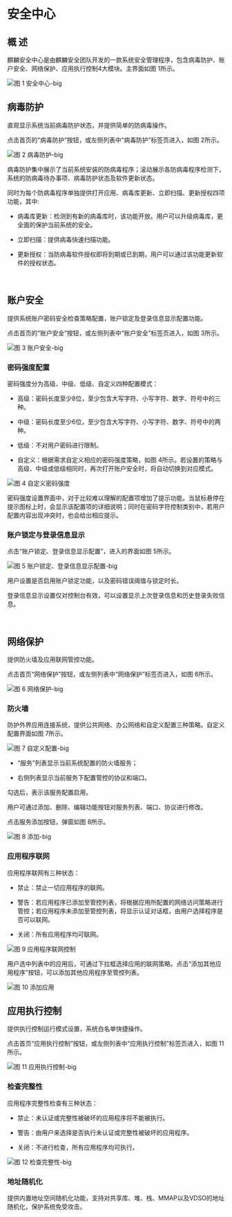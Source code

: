 # 安全中心
## 概 述
麒麟安全中心是由麒麟安全团队开发的一款系统安全管理程序，包含病毒防护、账户安全、网络保护、应用执行控制4大模块。主界面如图 1所示。

![图 1 安全中心-big](image/1.png)
<br>

## 病毒防护
直观显示系统当前病毒防护状态，并提供简单的防病毒操作。

点击首页的“病毒防护”按钮，或左侧列表中“病毒防护”标签页进入，如图 2所示。

![图 2 病毒防护-big](image/2.png)

病毒防护集中展示了当前系统安装的防病毒程序；滚动展示各防病毒程序检测下，系统的防病毒待办事项、病毒防护状态及软件更新状态。

同时为每个防病毒程序单独提供打开应用、病毒库更新、立即扫描、更新授权四项功能，其中:

- 病毒库更新：检测到有新的病毒库时，该功能开放。用户可以升级病毒库，更全面的保护当前系统的安全。

- 立即扫描：提供病毒快速扫描功能。

- 更新授权：当防病毒软件授权即将到期或已到期，用户可以通过该功能更新软件的授权状态。

<br>

## 账户安全
提供系统账户密码安全检查策略配置，账户锁定及登录信息显示配置功能。

点击首页的“账户安全”按钮，或左侧列表中“账户安全”标签页进入，如图 3所示。

![图 3 账户安全-big](image/3.png)

### 密码强度配置
密码强度分为高级、中级、低级、自定义四种配置模式：

- 高级：密码长度至少8位，至少包含大写字符、小写字符、数字、符号中的三种。

- 中级：密码长度至少6位，至少包含大写字符、小写字符、数字、符号中的两种。

- 低级：不对用户密码进行限制。

- 自定义：根据需求自定义相应的密码强度策略，如图 4所示。若设置的策略与高级、中级或低级相同时，再次打开账户安全时，将自动切换到对应模式。

![图 4 自定义密码强度](image/4.png)

密码强度设置界面中，对于比较难以理解的配置项增加了提示功能。当鼠标悬停在提示图标上时，会显示该配置项的详细说明；同时在密码字符控制类别中，若用户配置内容出现冲突时，也会给出相应提示。

### 账户锁定与登录信息显示
点击“账户锁定、登录信息显示配置”，进入的界面如图 5所示。

![图 5 账户锁定、登录信息显示配置-big](image/5.png)

用户设置是否启用账户锁定功能，以及密码错误阈值与锁定时长。

登录信息显示设置仅对控制台有效，可以设置显示上次登录信息和历史登录失败信息。

<br>

## 网络保护
提供防火墙及应用联网管控功能。

点击首页“网络保护”按钮，或左侧列表中“网络保护”标签页进入，如图 6所示。

![图 6 网络保护-big](image/6.png)

### 防火墙
防护外界应用连接系统，提供公共网络、办公网络和自定义配置三种策略。自定义配置界面如图 7所示。

![图 7 自定义配置-big](image/7.png)

- “服务”列表显示当前系统配置的防火墙服务；

- 右侧列表显示当前服务下配置管控的协议和端口。

勾选后，表示该服务配置启用。

用户可通过添加、删除、编辑功能按钮对服务列表、端口、协议进行修改。

点击服务添加按钮，弹窗如图 8所示。

![图 8 添加-big](image/8.png)

### 应用程序联网
应用程序联网有三种状态：

- 禁止：禁止一切应用程序的联网。

- 警告：若应用程序已添加至管控列表，将根据应用所配置的网络访问策略进行管控；若应用程序未添加至管控列表，将显示认证对话框，由用户选择程序是否可以联网。

- 关闭：所有应用程序均可联网。

![图 9 应用程序联网控制](image/9.png)

用户选中列表中的应用后，可通过下拉框选择应用的联网策略。点击“添加其他应用程序”按钮，可以添加其他应用程序至管控列表。

![图 10 添加应用](image/10.png)
<br>

## 应用执行控制
提供执行控制运行模式设置，系统白名单快捷操作。

点击首页“应用执行控制”按钮，或左侧列表中“应用执行控制”标签页进入，如图 11所示。

![图 11 应用执行控制-big](image/11.png)

### 检查完整性
应用程序完整性检查有三种状态：

- 禁止：未认证或完整性被破坏的应用程序将不能被执行。

- 警告：由用户来选择是否执行未认证或完整性被破坏的应用程序。

- 关闭：不进行检查，所有应用程序均可执行。

![图 12 检查完整性-big](image/12.png)

### 地址随机化
提供内置地址空间随机化功能，支持对共享库、堆、栈、MMAP以及VDSO的地址随机化，保护系统免受攻击。
